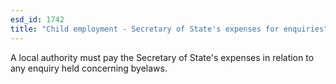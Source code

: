 ```yaml
---
esd_id: 1742
title: "Child employment - Secretary of State's expenses for enquiries"
---
```


A local authority must pay the Secretary of State's expenses in relation to any enquiry held concerning byelaws.


